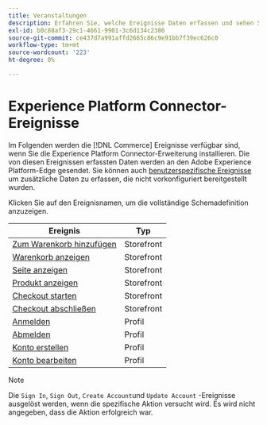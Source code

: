 ```yaml
---
title: Veranstaltungen
description: Erfahren Sie, welche Ereignisse Daten erfassen und sehen Sie sich die vollständige Schemadefinition an.
exl-id: b0c88af3-29c1-4661-9901-3c6d134c2386
source-git-commit: ce437d7a991affd2665c86c9e91bb7f39ec626c0
workflow-type: tm+mt
source-wordcount: '223'
ht-degree: 0%

---
```


# Experience Platform Connector-Ereignisse

Im Folgenden werden die [!DNL Commerce] Ereignisse verfügbar sind, wenn Sie die Experience Platform Connector-Erweiterung installieren. Die von diesen Ereignissen erfassten Daten werden an den Adobe Experience Platform-Edge gesendet. Sie können auch [benutzerspezifische Ereignisse](custom-events.md) um zusätzliche Daten zu erfassen, die nicht vorkonfiguriert bereitgestellt wurden.

Klicken Sie auf den Ereignisnamen, um die vollständige Schemadefinition anzuzeigen.

| Ereignis | Typ |
|---|---|
| [Zum Warenkorb hinzufügen](https://github.com/adobe/magento-storefront-event-collector/blob/main/src/handlers/product/addToCartAEP.ts) | Storefront |
| [Warenkorb anzeigen](https://github.com/adobe/magento-storefront-event-collector/blob/main/src/handlers/shoppingCart/viewAEP.ts) | Storefront |
| [Seite anzeigen](https://github.com/adobe/magento-storefront-event-collector/blob/main/src/handlers/page/viewAEP.ts) | Storefront |
| [Produkt anzeigen](https://github.com/adobe/magento-storefront-event-collector/blob/main/src/handlers/product/viewAEP.ts) | Storefront |
| [Checkout starten](https://github.com/adobe/magento-storefront-event-collector/blob/main/src/handlers/shoppingCart/initiateCheckoutAEP.ts) | Storefront |
| [Checkout abschließen](https://github.com/adobe/magento-storefront-event-collector/blob/main/src/handlers/checkout/placeOrderAEP.ts) | Storefront |
| [Anmelden](https://github.com/adobe/magento-storefront-event-collector/blob/main/src/handlers/account/signInAEP.ts) | Profil |
| [Abmelden](https://github.com/adobe/magento-storefront-event-collector/blob/main/src/handlers/account/signOutAEP.ts) | Profil |
| [Konto erstellen](https://github.com/adobe/magento-storefront-event-collector/blob/main/src/handlers/account/createAccountAEP.ts) | Profil |
| [Konto bearbeiten](https://github.com/adobe/magento-storefront-event-collector/blob/main/src/handlers/account/editAccountAEP.ts) | Profil |

>[!NOTE]
>
> Die `Sign In`, `Sign Out`, `Create Account`und `Update Account` -Ereignisse ausgelöst werden, wenn die spezifische Aktion versucht wird. Es wird nicht angegeben, dass die Aktion erfolgreich war.
